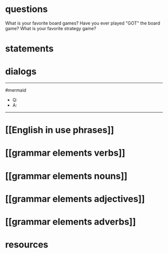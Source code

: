 # questions
What is your favorite board games?
Have you ever played "GOT" the board game?
What is your favorite strategy game?

# statements

# dialogs
---
#mermaid 

- Q: 
- A: 

---

# [[English in use phrases]]

# [[grammar elements verbs]]

# [[grammar elements nouns]]

# [[grammar elements adjectives]]

# [[grammar elements adverbs]]

# resources

